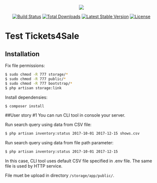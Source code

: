 <p align="center"><img src="https://laravel.com/assets/img/components/logo-laravel.svg"></p>

<p align="center">
<a href="https://travis-ci.org/laravel/framework"><img src="https://travis-ci.org/laravel/framework.svg" alt="Build Status"></a>
<a href="https://packagist.org/packages/laravel/framework"><img src="https://poser.pugx.org/laravel/framework/d/total.svg" alt="Total Downloads"></a>
<a href="https://packagist.org/packages/laravel/framework"><img src="https://poser.pugx.org/laravel/framework/v/stable.svg" alt="Latest Stable Version"></a>
<a href="https://packagist.org/packages/laravel/framework"><img src="https://poser.pugx.org/laravel/framework/license.svg" alt="License"></a>
</p>

# Test Tickets4Sale

## Installation
Fix file permissions:
```bash
$ sudo chmod -R 777 storage/*
$ sudo chmod -R 777 public/*
$ sudo chmod -R 777 bootstrap/*
$ php artisan storage:link
```

Install dependensies:
```bash
$ composer install
```

##User story #1
You can run CLI tool in console your server.

Run search query using data from CSV file:
```bash
$ php artisan inventory:status 2017-10-01 2017-12-15 shows.csv
```

Run search query using data from file path parameter:
```bash
$ php artisan inventory:status 2017-10-01 2017-12-15
```
In this case, CLI tool uses default CSV file specified in .env file. The same file is used by HTTP service.

File muet be upload in directory `/storage/app/public/`.
